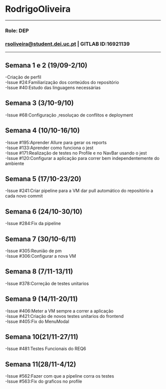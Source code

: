 # RodrigoOliveira

---

### Role: DEP
### rsoliveira@student.dei.uc.pt | GITLAB ID:16921139

---

## Semana 1 e 2 (19/09-2/10)

-Criação de perfil\
-Issue #24:Familiarização dos conteúdos do repositório\
-Issue #40:Estudo das linguagens necessárias

## Semana 3   (3/10-9/10)

-Issue #68:Configuração ,resoluçao de conflitos e deployment


## Semana 4 (10/10-16/10)
-Issue #195:Aprender Allure para gerar os reports \
-Issue #133:Aprender como funciona o jest \
-Issue #171:Realização de testes no Profile e no NavBar usando o jest \
-Issue #120:Configurar a aplicação para correr bem independentemente do ambiente 

## Semana 5 (17/10-23/20)
-Issue #241:Criar pipeline para a VM dar pull automático do repositório a cada novo commit 

## Semana 6 (24/10-30/10)
-Issue #284:Fix da pipeline 

## Semana 7 (30/10-6/11)
-Issue #305:Reunião de pm \
-Issue #306:Configurar a nova VM 

## Semana 8 (7/11-13/11)
-Issue #378:Correção de testes unitarios 

## Semana 9 (14/11-20/11)
-Issue #406:Meter a VM sempre a correr a aplicação\
-Issue #421:Criação de novos testes unitarios do frontend \
-Issue #405:Fix do MenuModal 

## Semana 10(21/11-27/11)
-Issue #481:Testes Funcionais do REQ6

## Semana 11(28/11-4/12)
-Issue #562:Fazer com que a pipeline corra os testes\
-Issue #563:Fix do graficos no profile


